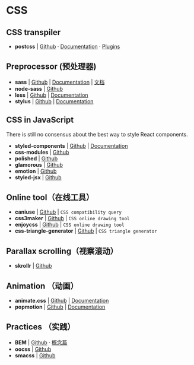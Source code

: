 # CSS

## CSS transpiler

- **postcss** | [Github](https://github.com/postcss/postcss) · [Documentation](https://github.com/postcss/postcss) · [Plugins](https://github.com/postcss/postcss/blob/master/docs/plugins.md)


## Preprocessor (预处理器)

- **sass** | [Github](https://github.com/sass/sass) | [Documentation](http://sass-lang.com/documentation/file.SASS_REFERENCE.html) | [文档](https://www.sass.hk/docs/)
- **node-sass** | [Github](https://github.com/sass/node-sass)
- **less** | [Github](https://github.com/less/less.js) | [Documentation](http://lesscss.org/)
- **stylus** | [Github](https://github.com/stylus/stylus) | [Documentation](http://stylus-lang.com/)


## CSS in JavaScript

There is still no consensus about the best way to style React components.

- **styled-components** | [Github](https://github.com/styled-components/styled-components) | [Documentation](https://www.styled-components.com/)
- **css-modules** | [Github](https://github.com/css-modules/css-modules)
- **polished** | [Github](https://github.com/styled-components/polished)
- **glamorous** | [Github](https://github.com/paypal/glamorous)
- **emotion** | [Github](https://github.com/emotion-js/emotion)
- **styled-jsx** | [Github](https://github.com/zeit/styled-jsx)


## Online tool（在线工具）

- **caniuse** | [Github](http://caniuse.com/) | `CSS compatibility query`
- **css3maker** | [Github](http://www.css3maker.com/) | `CSS online drawing tool`
- **enjoycss** | [Github](http://enjoycss.com/) | `CSS online drawing tool`
- **css-triangle-generator** | [Github](http://apps.eky.hk/css-triangle-generator/) | `CSS triangle generator`


## Parallax scrolling（视察滚动）

- **skrollr** | [Github](https://github.com/Prinzhorn/skrollr)


## Animation （动画）

- **animate.css** | [Github](https://github.com/daneden/animate.css) | [Documentation](https://daneden.github.io/animate.css/)
- **popmotion** | [Github](https://github.com/Popmotion/popmotion) | [Documentation](https://popmotion.io/)


## Practices （实践）

- **BEM** | [Github](https://getbem.com/) · [概念篇](https://www.w3cplus.com/css/oocss-concept)
- **oocss** | [Github](http://oocss.org/)
- **smacss** | [Github](https://smacss.com/)

